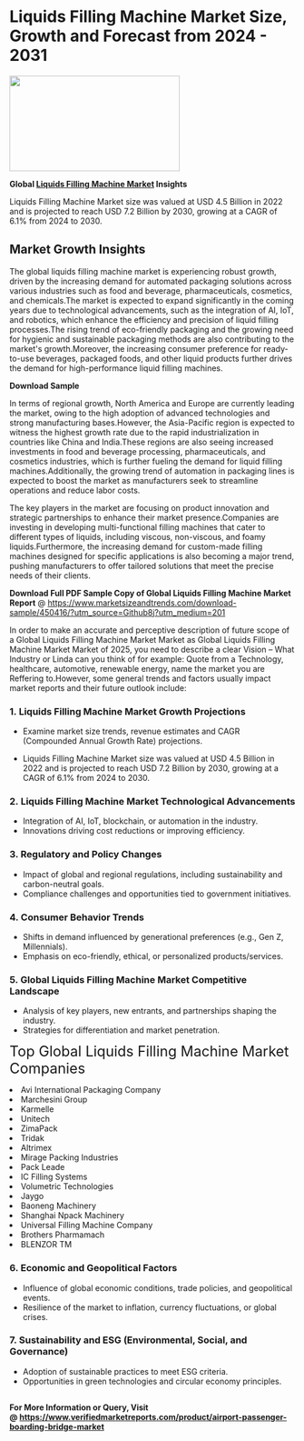 <H1>Liquids Filling Machine Market Size, Growth and Forecast from 2024 - 2031</H1><img class="aligncenter size-medium wp-image-584254" src="https://thirdeyenews.in/wp-content/uploads/2024/09/Global-Market-Research-300x168.jpeg" alt="" width="300" height="168" /><p><strong>Global&nbsp;<a href="https://www.marketsizeandtrends.com/download-sample/450416/?utm_source=Github8j?utm_medium=201">Liquids Filling Machine Market</a> Insights</strong></p><p>Liquids Filling Machine Market size was valued at USD 4.5 Billion in 2022 and is projected to reach USD 7.2 Billion by 2030, growing at a CAGR of 6.1% from 2024 to 2030.</p><p><h2>Market Growth Insights</h2> <p>The global liquids filling machine market is experiencing robust growth, driven by the increasing demand for automated packaging solutions across various industries such as food and beverage, pharmaceuticals, cosmetics, and chemicals.The market is expected to expand significantly in the coming years due to technological advancements, such as the integration of AI, IoT, and robotics, which enhance the efficiency and precision of liquid filling processes.The rising trend of eco-friendly packaging and the growing need for hygienic and sustainable packaging methods are also contributing to the market's growth.Moreover, the increasing consumer preference for ready-to-use beverages, packaged foods, and other liquid products further drives the demand for high-performance liquid filling machines.</p> <p><strong>Download Sample</strong></p> <p>In terms of regional growth, North America and Europe are currently leading the market, owing to the high adoption of advanced technologies and strong manufacturing bases.However, the Asia-Pacific region is expected to witness the highest growth rate due to the rapid industrialization in countries like China and India.These regions are also seeing increased investments in food and beverage processing, pharmaceuticals, and cosmetics industries, which is further fueling the demand for liquid filling machines.Additionally, the growing trend of automation in packaging lines is expected to boost the market as manufacturers seek to streamline operations and reduce labor costs.</p> <p>The key players in the market are focusing on product innovation and strategic partnerships to enhance their market presence.Companies are investing in developing multi-functional filling machines that cater to different types of liquids, including viscous, non-viscous, and foamy liquids.Furthermore, the increasing demand for custom-made filling machines designed for specific applications is also becoming a major trend, pushing manufacturers to offer tailored solutions that meet the precise needs of their clients.</p> <p><span class=""><strong>Download Full PDF Sample Copy of Global Liquids Filling Machine Market Report</strong> @ <a href="https://www.marketsizeandtrends.com/download-sample/450416/?utm_source=Github8j?utm_medium=201" target="_blank">https://www.marketsizeandtrends.com/download-sample/450416/?utm_source=Github8j?utm_medium=201</a></span></p><p>In order to make an accurate and perceptive description of future scope of a Global&nbsp;Liquids Filling Machine Market Market as Global&nbsp;Liquids Filling Machine Market Market of 2025, you need to describe a clear Vision &ndash; What Industry or Linda can you think of for example: Quote from a Technology, healthcare, automotive, renewable energy, name the market you are Reffering to.However, some general trends and factors usually impact market reports and their future outlook include:</p><h3>1.&nbsp;<strong>Liquids Filling Machine Market Growth Projections</strong></h3><ul><li>Examine market size trends, revenue estimates and CAGR (Compounded Annual Growth Rate) projections.</li><li><p>Liquids Filling Machine Market size was valued at USD 4.5 Billion in 2022 and is projected to reach USD 7.2 Billion by 2030, growing at a CAGR of 6.1% from 2024 to 2030.</p></li></ul><h3>2.&nbsp;<strong>Liquids Filling Machine Market Technological Advancements</strong></h3><ul><li>Integration of AI, IoT, blockchain, or automation in the industry.</li><li>Innovations driving cost reductions or improving efficiency.</li></ul><h3>3.&nbsp;<strong>Regulatory and Policy Changes</strong></h3><ul><li>Impact of global and regional regulations, including sustainability and carbon-neutral goals.</li><li>Compliance challenges and opportunities tied to government initiatives.</li></ul><h3>4.&nbsp;<strong>Consumer Behavior Trends</strong></h3><ul><li>Shifts in demand influenced by generational preferences (e.g., Gen Z, Millennials).</li><li>Emphasis on eco-friendly, ethical, or personalized products/services.</li></ul><h3>5.&nbsp;<strong>Global Liquids Filling Machine Market Competitive Landscape</strong></h3><ul><li>Analysis of key players, new entrants, and partnerships shaping the industry.</li><li>Strategies for differentiation and market penetration.</li></ul><p data-pm-slice="1 1 []"><span style="color: inherit; font-family: inherit; font-size: 25px;">Top Global Liquids Filling Machine Market Companies</span></p><div class="" data-test-id=""><p><li>Avi International Packaging Company</li><li> Marchesini Group</li><li> Karmelle</li><li> Unitech</li><li> ZimaPack</li><li> Tridak</li><li> Altrimex</li><li> Mirage Packing Industries</li><li> Pack Leade</li><li> IC Filling Systems</li><li> Volumetric Technologies</li><li> Jaygo</li><li> Baoneng Machinery</li><li> Shanghai Npack Machinery</li><li> Universal Filling Machine Company</li><li> Brothers Pharmamach</li><li> BLENZOR TM</li></p></div><h3>6.&nbsp;<strong>Economic and Geopolitical Factors</strong></h3><ul><li>Influence of global economic conditions, trade policies, and geopolitical events.</li><li>Resilience of the market to inflation, currency fluctuations, or global crises.</li></ul><h3>7.&nbsp;<strong>Sustainability and ESG (Environmental, Social, and Governance)</strong></h3><ul><li>Adoption of sustainable practices to meet ESG criteria.</li><li>Opportunities in green technologies and circular economy principles.</li></ul><h2><strong style="font-size: 14px;">For More Information or Query, Visit @&nbsp;</strong><a style="background-color: #ffffff; font-size: 14px;" href="https://www.marketsizeandtrends.com/report/liquids-filling-machine-market/" target="_blank">https://www.verifiedmarketreports.com/product/airport-passenger-boarding-bridge-market</a></h2>